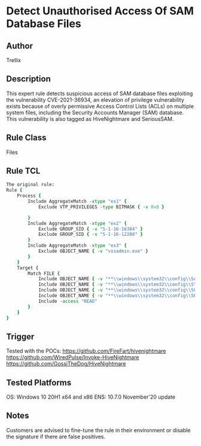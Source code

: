 # Detect Unauthorised Access Of SAM Database Files

## Author
Trellix

## Description
This expert rule detects suspicious access of SAM database files exploiting the vulnerability CVE-2021-36934, an elevation of privilege vulnerability exists because of overly permissive Access Control Lists (ACLs) on multiple system files, including the Security Accounts Manager (SAM) database. This vulnerability is also tagged as HiveNightmare and SeriousSAM.

## Rule Class 
Files

## Rule TCL
```tcl
The original rule: 
Rule {
	Process {
		Include AggregateMatch -xtype "ex1" {
			Exclude VTP_PRIVILEGES -type BITMASK { -v 0x8 }

		}
		Include AggregateMatch -xtype "ex2" {
			Exclude GROUP_SID { -v "S-1-16-16384" }
			Exclude GROUP_SID { -v "S-1-16-12288" }
		}
		Include AggregateMatch -xtype "ex3" {
			Exclude OBJECT_NAME { -v "vssadmin.exe" }
		}
	}
	Target {
		Match FILE {
			Include OBJECT_NAME { -v "**\\windows\\system32\\config\\SAM" }
			Include OBJECT_NAME { -v "**\\windows\\system32\\config\\SYSTEM" }
			Include OBJECT_NAME { -v "**\\windows\\system32\\config\\SOFTWARE" }
			Include OBJECT_NAME { -v "**\\windows\\system32\\config\\SECURITY" }
			Include -access "READ"
		}
	}
}

```

## Trigger
Tested with the POCs:
https://github.com/FireFart/hivenightmare
https://github.com/WiredPulse/Invoke-HiveNightmare
https://github.com/GossiTheDog/HiveNightmare

## Tested Platforms
OS: Windows 10 20H1 x64 and x86
ENS: 10.7.0 November'20 update

## Notes
Customers are advised to fine-tune the rule in their environment or disable the signature if there are false positives.